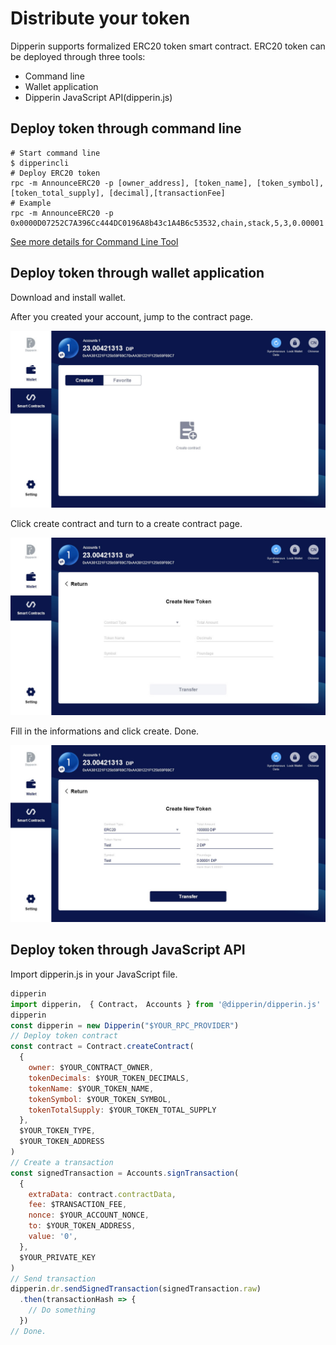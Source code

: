 # Distribute your token

Dipperin supports formalized ERC20 token smart contract. ERC20 token can be deployed through three tools:

- Command line
- Wallet application
- Dipperin JavaScript API(dipperin.js)

## Deploy token through command line

```shell
# Start command line
$ dipperincli
# Deploy ERC20 token
rpc -m AnnounceERC20 -p [owner_address], [token_name], [token_symbol], [token_total_supply], [decimal],[transactionFee]
# Example
rpc -m AnnounceERC20 -p 0x0000D07252C7A396Cc444DC0196A8b43c1A4B6c53532,chain,stack,5,3,0.00001
```

[See more details for Command Line Tool](../design/commands#ERC20)

## Deploy token through wallet application

Download and install wallet.

<!-- TODO: Github 钱包仓库的 Release 页面 -->

After you created your account, jump to the contract page.

![](./contract1.jpg)

Click create contract and turn to a create contract page.

![](./contract2.jpg)

Fill in the informations and click create. Done.

![](./contract3.jpg)

## Deploy token through JavaScript API

Import dipperin.js in your JavaScript file.

```javascript
dipperin
import dipperin， { Contract， Accounts } from '@dipperin/dipperin.js'
dipperin
const dipperin = new Dipperin("$YOUR_RPC_PROVIDER")
// Deploy token contract
const contract = Contract.createContract(
  {
    owner: $YOUR_CONTRACT_OWNER,
    tokenDecimals: $YOUR_TOKEN_DECIMALS,
    tokenName: $YOUR_TOKEN_NAME,
    tokenSymbol: $YOUR_TOKEN_SYMBOL,
    tokenTotalSupply: $YOUR_TOKEN_TOTAL_SUPPLY
  },
  $YOUR_TOKEN_TYPE,
  $YOUR_TOKEN_ADDRESS
)
// Create a transaction
const signedTransaction = Accounts.signTransaction(
  {
    extraData: contract.contractData,
    fee: $TRANSACTION_FEE,
    nonce: $YOUR_ACCOUNT_NONCE,
    to: $YOUR_TOKEN_ADDRESS,
    value: '0',
  },
  $YOUR_PRIVATE_KEY
)
// Send transaction
dipperin.dr.sendSignedTransaction(signedTransaction.raw)
  .then(transactionHash => {
    // Do something
  })
// Done.
```
